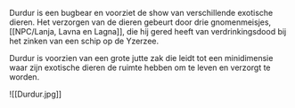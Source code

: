 Durdur is een bugbear en voorziet de show van verschillende exotische dieren. 
Het verzorgen van de dieren gebeurt door drie gnomenmeisjes, [[NPC/Lanja, Lavna en Lagna]], die hij gered heeft van verdrinkingsdood bij het zinken van een schip op de Yzerzee.

Durdur is voorzien van een grote jutte zak die leidt tot een minidimensie waar zijn exotische dieren de ruimte hebben om te leven en verzorgt te worden. 

![[Durdur.jpg]]